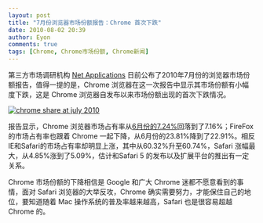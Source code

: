 ```yaml
---
layout: post
title: "7月份浏览器市场份额报告：Chrome 首次下跌"
date: 2010-08-02 20:39
author: Eyon
comments: true
tags: [Chrome, Chrome市场份额, Chrome新闻]
---
```

第三方市场调研机构 [Net Applications](http://www.netmarketshare.com/browser-market-share.aspx?qprid=0) 日前公布了2010年7月份的浏览器市场份额报告，值得一提的是，Chrome 浏览器在这一次报告中显示其市场份额有小幅度下跌，这是 Chrome 浏览器自发布以来市场份额出现的首次下跌情况。

<a href="http://img.chromi.org/2010/08/chrome-share-at-july-2010.png">![](http://img.chromi.org/2010/08/chrome-share-at-july-2010-550x261.png "chrome share at july 2010")</a>

报告显示，Chrome 浏览器市场占有率从[6月份的7.24%](http://www.chromi.org/archives/5733)回落到了7.16%；FireFox的市场占有率也跟着 Chrome 一起下降，从6月份的23.81%降到了22.91%。相反IE和Safari的市场占有率却明显上涨，其中从60.32%升至60.74%，Safari 涨幅最大，从4.85%涨到了5.09%，估计和Safari 5 的发布以及扩展平台的推出有一定关系。

Chrome 市场份额的下降相信是 Google 和广大 Chrome 迷都不愿意看到的事情，面对 Safari 浏览器的大举反攻，Chrome 确实需要努力，才能保住自己的地位，要知道随着 Mac 操作系统的普及率越来越高，Safari 也是很容易超越 Chrome 的。





